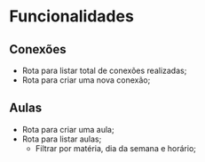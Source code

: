 # Funcionalidades

## Conexões

- Rota para listar total de conexões realizadas;
- Rota para criar uma nova conexão;

## Aulas
- Rota para criar uma aula;
- Rota para listar aulas;
  - Filtrar por matéria, dia da semana e horário;